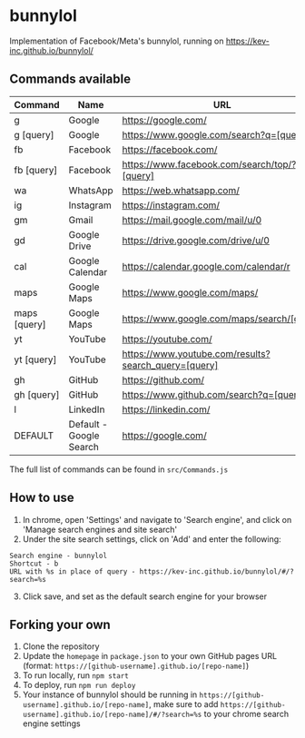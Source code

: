 # bunnylol

Implementation of Facebook/Meta's bunnylol, running on https://kev-inc.github.io/bunnylol/

## Commands available
Command | Name | URL
--- | --- | ---
g | Google | https://google.com/
g [query] | Google | https://www.google.com/search?q=[query]
fb | Facebook | https://facebook.com/
fb [query] | Facebook | https://www.facebook.com/search/top/?q=[query]
wa | WhatsApp | https://web.whatsapp.com/
ig | Instagram | https://instagram.com/
gm | Gmail | https://mail.google.com/mail/u/0
gd | Google Drive | https://drive.google.com/drive/u/0
cal | Google Calendar | https://calendar.google.com/calendar/r
maps | Google Maps | https://www.google.com/maps/
maps [query] | Google Maps | https://www.google.com/maps/search/[query]
yt | YouTube | https://youtube.com/
yt [query] | YouTube | https://www.youtube.com/results?search_query=[query]
gh | GitHub | https://github.com/
gh [query] | GitHub | https://www.github.com/search?q=[query]
l | LinkedIn | https://linkedin.com/
DEFAULT | Default - Google Search | https://google.com/

The full list of commands can be found in `src/Commands.js`

## How to use
1. In chrome, open 'Settings' and navigate to 'Search engine', and click on 'Manage search engines and site search'
2. Under the site search settings, click on 'Add' and enter the following:
```
Search engine - bunnylol
Shortcut - b
URL with %s in place of query - https://kev-inc.github.io/bunnylol/#/?search=%s
```
3. Click save, and set as the default search engine for your browser

## Forking your own
1. Clone the repository
2. Update the `homepage` in `package.json` to your own GitHub pages URL (format: `https://[github-username].github.io/[repo-name]`)
3. To run locally, run `npm start`
4. To deploy, run `npm run deploy`
5. Your instance of bunnylol should be running in `https://[github-username].github.io/[repo-name]`, make sure to add `https://[github-username].github.io/[repo-name]/#/?search=%s` to your chrome search engine settings